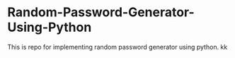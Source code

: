 # Random-Password-Generator-Using-Python

This is repo for implementing random password generator using python.
kk
